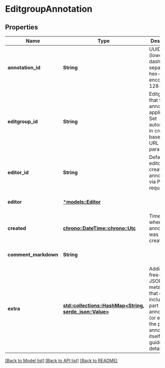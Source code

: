 # EditgroupAnnotation

## Properties
Name | Type | Description | Notes
------------ | ------------- | ------------- | -------------
**annotation_id** | **String** | UUID (lower-case, dash-separated, hex-encoded 128-bit) | [optional] [default to None]
**editgroup_id** | **String** | Editgroup that this annotation applies to. Set automatically in creations based on URL parameter.  | [optional] [default to None]
**editor_id** | **String** | Defaults to editor created the annotation via POST request.  | [optional] [default to None]
**editor** | [***models::Editor**](editor.md) |  | [optional] [default to None]
**created** | [**chrono::DateTime::<chrono::Utc>**](DateTime.md) | Timestamp when annotation was first created.  | [optional] [default to None]
**comment_markdown** | **String** |  | [optional] [default to None]
**extra** | [**std::collections::HashMap<String, serde_json::Value>**](object.md) | Additional free-form JSON metadata that can be included as part of the annotation (or even as the primary annotation itself). See guide for details.  | [optional] [default to None]

[[Back to Model list]](../README.md#documentation-for-models) [[Back to API list]](../README.md#documentation-for-api-endpoints) [[Back to README]](../README.md)



